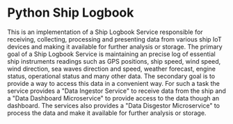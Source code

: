 # Python Ship Logbook

This is an implementation of a Ship Logbook Service responsible for receiving, collecting, processing and presenting data from various ship IoT devices and making it available for further analysis or storage. The primary goal of a Ship Logbook Service is maintaining an precise log of essential ship instruments readings such as GPS positions, ship speed, wind speed, wind direction, sea waves direction and speed, weather forecast, engine status, operational status and many other data. The secondary goal is to provide a way to access this data in a convenient way. For such a task the service provides a "Data Ingestor Service" to receive data from the ship  and a "Data Dashboard Microservice" to provide access to the data though an dashboard. The services also provides a "Data Disgestor Microservice" to process the data and make it available for further analysis or storage. 

